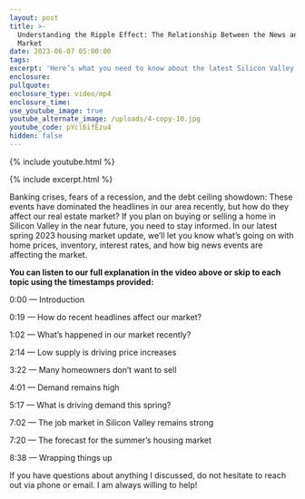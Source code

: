 ```yaml
---
layout: post
title: >-
  Understanding the Ripple Effect: The Relationship Between the News and Our
  Market
date: 2023-06-07 05:00:00
tags:
excerpt: 'Here’s what you need to know about the latest Silicon Valley housing news. '
enclosure:
pullquote:
enclosure_type: video/mp4
enclosure_time:
use_youtube_image: true
youtube_alternate_image: /uploads/4-copy-10.jpg
youtube_code: pYcl6ifEzu4
hidden: false
---
```

{% include youtube.html %}

{% include excerpt.html %}

Banking crises, fears of a recession, and the debt ceiling showdown: These events have dominated the headlines in our area recently, but how do they affect our real estate market? If you plan on buying or selling a home in Silicon Valley in the near future, you need to stay informed. In our latest spring 2023 housing market update, we’ll let you know what’s going on with home prices, inventory, interest rates, and how big news events are affecting the market.&nbsp;

**You can listen to our full explanation in the video above or skip to each topic using the timestamps provided:**

0:00 — Introduction

0:19 — How do recent headlines affect our market?

1:02 — What’s happened in our market recently?

2:14 — Low supply is driving price increases&nbsp;

3:22 — Many homeowners don’t want to sell

4:01 — Demand remains high&nbsp;

5:17 — What is driving demand this spring?

7:02 — The job market in Silicon Valley remains strong

7:20 — The forecast for the summer’s housing market&nbsp;

8:38 — Wrapping things up

If you have questions about anything I discussed, do not hesitate to reach out via phone or email. I am always willing to help!